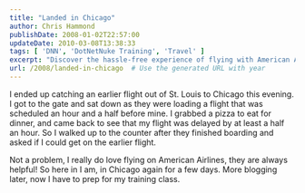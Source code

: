 ```yaml
---
title: "Landed in Chicago"
author: Chris Hammond
publishDate: 2008-01-02T22:57:00
updateDate: 2010-03-08T13:38:33
tags: [ 'DNN', 'DotNetNuke Training', 'Travel' ]
excerpt: "Discover the hassle-free experience of flying with American Airlines and how a delay turned into an opportunity for a traveler heading to Chicago."
url: /2008/landed-in-chicago  # Use the generated URL with year
---
```

<p>I ended up catching an earlier flight out of St. Louis to Chicago this evening. I got to the gate and sat down as they were loading a flight that was scheduled an hour and a half before mine. I grabbed a pizza to eat for dinner, and came back to see that my flight was delayed by at least a half an hour. So I walked up to the counter after they finished boarding and asked if I could get on the earlier flight.</p> <p>Not a problem, I really do love flying on American Airlines, they are always helpful! So here in I am, in Chicago again for a few days. More blogging later, now I have to prep for my training class.</p>

